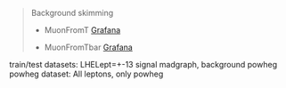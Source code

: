 > Background skimming
> 
> - MuonFromT [Grafana](https://monit-grafana.cern.ch/d/cmsTMDetail/cms-task-monitoring-task-view?orgId=11&var-user=pviscone&var-task=230428_141651%3Apviscone_crab_TTbar_SemileptonicMuonsFromT_NoCKM_skim&from=1682687811000&to=now)
> 
> - MuonFromTbar [Grafana](https://monit-grafana.cern.ch/d/cmsTMDetail/cms-task-monitoring-task-view?orgId=11&var-user=pviscone&var-task=230428_141856%3Apviscone_crab_TTbar_SemileptonicMuonsFromTbar_NoCKM_skim&from=1682687936000&to=now)


train/test datasets: LHELept=+-13 signal madgraph, background powheg
powheg dataset: All leptons, only powheg
